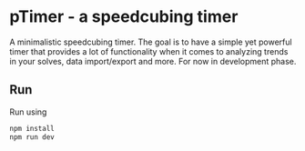 # pTimer - a speedcubing timer
A minimalistic speedcubing timer. The goal is to have a simple yet powerful timer that provides a lot of functionality when it comes to analyzing trends in your solves, data import/export and more. For now in development phase.

## Run
Run using
```sh
npm install
npm run dev
```
